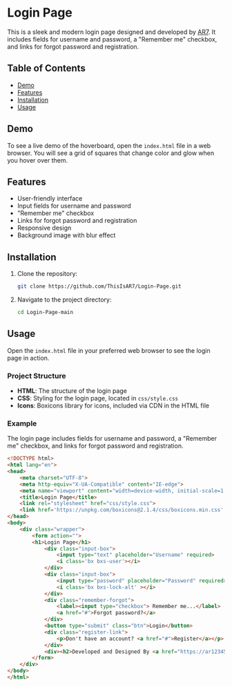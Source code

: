 # Login Page

This is a sleek and modern login page designed and developed by [AR7](https://arvinrezaei.com/). It includes fields for username and password, a "Remember me" checkbox, and links for forgot password and registration.

## Table of Contents

- [Demo](#demo)
- [Features](#features)
- [Installation](#installation)
- [Usage](#usage)

## Demo

To see a live demo of the hoverboard, open the `index.html` file in a web browser. You will see a grid of squares that change color and glow when you hover over them.

## Features

- User-friendly interface
- Input fields for username and password
- "Remember me" checkbox
- Links for forgot password and registration
- Responsive design
- Background image with blur effect

## Installation



1. Clone the repository:
    ```sh
    git clone https://github.com/ThisIsAR7/Login-Page.git
    ```
2. Navigate to the project directory:
    ```sh
    cd Login-Page-main
    ```

## Usage

Open the `index.html` file in your preferred web browser to see the login page in action.

### Project Structure

- **HTML**: The structure of the login page
- **CSS**: Styling for the login page, located in `css/style.css`
- **Icons**: Boxicons library for icons, included via CDN in the HTML file

### Example

The login page includes fields for username and password, a "Remember me" checkbox, and links for forgot password and registration.

```html
<!DOCTYPE html>
<html lang="en">
<head>
    <meta charset="UTF-8">
    <meta http-equiv="X-UA-Compatible" content="IE-edge">
    <meta name="viewport" content="width=device-width, initial-scale=1.0">
    <title>Login Page</title>
    <link rel="stylesheet" href="css/style.css">
    <link href='https://unpkg.com/boxicons@2.1.4/css/boxicons.min.css' rel='stylesheet'>
</head>
<body>
    <div class="wrapper">
        <form action="">
        <h1>Login Page</h1>
            <div class="input-box">
                <input type="text" placeholder="Username" required>
                <i class='bx bxs-user'></i>
            </div>
            <div class="input-box">
                <input type="password" placeholder="Password" required>
                <i class='bx bxs-lock-alt' ></i>
            </div>
            <div class="remember-forgot">
                <label><input type="checkbox"> Remember me...</label>
                <a href="#">Forgot password?</a>
            </div>
            <button type="submit" class="btn">Login</button>
            <div class="register-link">
                <p>Don't have an account? <a href="#">Register</a></p>
            </div>
            <div><h2>Developed and Designed By <a href="https://ar123456.netlify.app"><strong>AR7</strong></a></h2></div>
        </form>
    </div>
</body>
</html>
